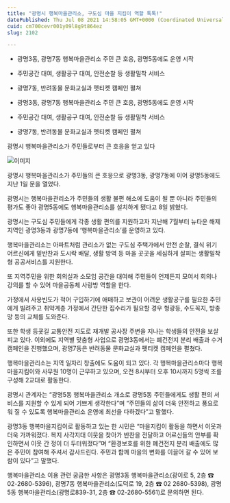 ```yaml
---
title: "광명시 행복마을관리소, 구도심 마을 지킴이 역할 톡톡!"
datePublished: Thu Jul 08 2021 14:58:05 GMT+0000 (Coordinated Universal Time)
cuid: cm700cevr001y09l8g9t864ez
slug: 2102

---
```



- 광명3동, 광명7동 행복마을관리소 주민 큰 호응, 광명5동에도 운영 시작
- 주민공간 대여, 생활공구 대여, 안전순찰 등 생활밀착 서비스
- 광명7동, 반려동물 문화교실과 펫티켓 캠페인 펼쳐

- 광명3동, 광명7동 행복마을관리소 주민 큰 호응, 광명5동에도 운영 시작
- 주민공간 대여, 생활공구 대여, 안전순찰 등 생활밀착 서비스
- 광명7동, 반려동물 문화교실과 펫티켓 캠페인 펼쳐

광명시 행복마을관리소가 주민들로부터 큰 호응을 얻고 있다

![이미지](https://cdn.hashnode.com/res/hashnode/image/upload/v1739249663504/ce0af92b-0f48-453a-b264-359aaf68b20c.jpeg)

광명시 행복마을관리소가 주민들의 큰 호응으로 광명3동, 광명7동에 이어 광명5동에도 지난 1일 문을 열었다.

광명시는 행복마을관리소가 주민들의 생활 불편 해소에 도움이 될 뿐 아니라 주민들의 평가도 좋아 광명5동에도 행복마을관리소를 설치하게 됐다고 8일 밝혔다.

광명시는 구도심 주민들에게 각종 생활 편의를 지원하고자 지난해 7월부터 뉴타운 해제지역인 광명3동과 광명7동에 ‘행복마을관리소’를 운영하고 있다.

행복마을관리소는 아파트처럼 관리소가 없는 구도심 주택가에서 안전 순찰, 결식 위기 어르신에게 밑반찬과 도시락 배달, 생활 방역 등 마을 곳곳을 세심하게 살피는 생활밀착형 공공서비스를 지원한다.

또 지역주민을 위한 회의실과 소모임 공간을 대여해 주민들이 언제든지 모여서 회의나 강의를 할 수 있어 마을공동체 사랑방 역할을 한다.

가정에서 사용빈도가 적어 구입하기에 애매하고 보관이 어려운 생활공구를 필요한 주민에게 빌려주고 취약계층 가정에서 간단한 집수리가 필요할 경우 형광등, 수도꼭지, 방충망 등의 교체를 도와준다.

또한 학생 등굣길 교통안전 지도로 재개발 공사장 주변을 지나는 학생들의 안전을 보살피고 있다. 이외에도 지역별 맞춤형 사업으로 광명3동에서는 폐건전지 분리 배출과 수거 캠페인을 진행했으며, 광명7동은 반려동물 문화교실과 펫티켓 캠페인을 펼쳤다.

행복마을관리소는 지역 일자리 창출에도 도움이 되고 있다. 각 행복마을관리소마다 행복마을지킴이와 사무원 10명이 근무하고 있으며, 오전 8시부터 오후 10시까지 5명씩 조를 구성해 2교대로 활동한다.

광명시 관계자는 “광명5동 행복마을관리소 개소로 광명5동 주민들에게도 생활 편의 서비스를 지원할 수 있게 되어 기쁘게 생각한다”며 “주민들의 삶이 더욱 안전하고 풍요로워 질 수 있도록 행복마을관리소 운영에 최선을 다하겠다”고 말했다.

광명3동 행복마을지킴이로 활동하고 있는 한 시민은 “마을지킴이 활동을 하면서 이웃과 더욱 가까워졌다. 복지 사각지대 이웃을 찾아가 반찬을 전달하고 어르신들의 안부를 확인하면서 이웃 간 정이 더 두터워졌다”며 “환경보호를 위한 폐건전지 분리 배출에도 많은 주민이 참여해 주셔서 감사드린다. 주민과 함께 마을의 변화를 이끌어 갈 수 있어 보람이 있다”고 말했다.

행복마을관리소 이용 관련 궁금한 사항은 광명3동 행복마을관리소(광이로 5, 2층 ☎ 02-2680-5396), 광명7동 행복마을관리소(도덕로 19, 2층 ☎ 02 2680-5398), 광명5동 행복마을관리소(광명로839-31, 2층 ☎ 02-2680-5561)로 문의하면 된다.
